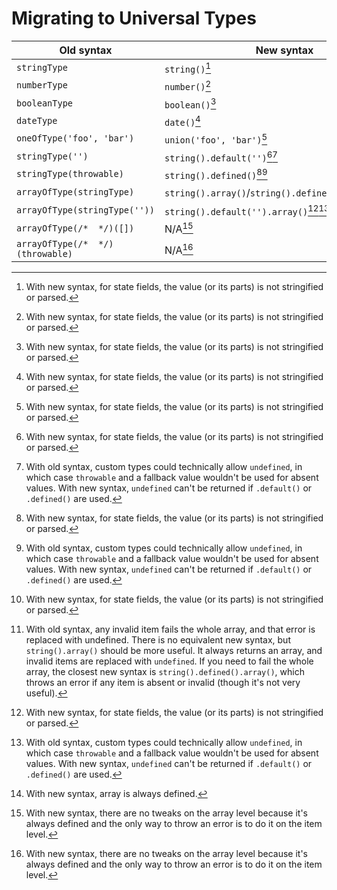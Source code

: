 # Migrating to Universal Types

| Old syntax                       | New syntax                                              |
| -------------------------------- | ------------------------------------------------------- |
| `stringType`                     | `string()`[^1]                                          |
| `numberType`                     | `number()`[^1]                                          |
| `booleanType`                    | `boolean()`[^1]                                         |
| `dateType`                       | `date()`[^1]                                            |
| `oneOfType('foo', 'bar')`        | `union('foo', 'bar')`[^1]                               |
| `stringType('')`                 | `string().default('')`[^1][^2]                          |
| `stringType(throwable)`          | `string().defined()`[^1][^2]                            |
| `arrayOfType(stringType)`        | `string().array()`/`string().defined().array()`[^1][^3] |
| `arrayOfType(stringType(''))`    | `string().default('').array()`[^1][^2][^4]              |
| `arrayOfType(/*  */)([])`        | N/A[^5]                                                 |
| `arrayOfType(/*  */)(throwable)` | N/A[^5]                                                 |

[^1]: With new syntax, for state fields, the value (or its parts) is not stringified or parsed.
[^2]: With old syntax, custom types could technically allow `undefined`, in which case `throwable` and a fallback value wouldn't be used for absent values. With new syntax, `undefined` can't be returned if `.default()` or `.defined()` are used.
[^3]: With old syntax, any invalid item fails the whole array, and that error is replaced with undefined. There is no equivalent new syntax, but `string().array()` should be more useful. It always returns an array, and invalid items are replaced with `undefined`. If you need to fail the whole array, the closest new syntax is `string().defined().array()`, which throws an error if any item is absent or invalid (though it's not very useful).
[^4]: With new syntax, array is always defined.
[^5]: With new syntax, there are no tweaks on the array level because it's always defined and the only way to throw an error is to do it on the item level.
